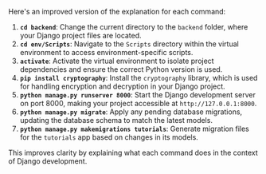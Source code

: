 Here's an improved version of the explanation for each command:

1. **`cd backend`**: Change the current directory to the `backend` folder, where your Django project files are located.
2. **`cd env/Scripts`**: Navigate to the `Scripts` directory within the virtual environment to access environment-specific scripts.
3. **`activate`**: Activate the virtual environment to isolate project dependencies and ensure the correct Python version is used.
4. **`pip install cryptography`**: Install the `cryptography` library, which is used for handling encryption and decryption in your Django project.
5. **`python manage.py runserver 8000`**: Start the Django development server on port 8000, making your project accessible at `http://127.0.0.1:8000`.
6. **`python manage.py migrate`**: Apply any pending database migrations, updating the database schema to match the latest models.
7. **`python manage.py makemigrations tutorials`**: Generate migration files for the `tutorials` app based on changes in its models.

This improves clarity by explaining what each command does in the context of Django development.
